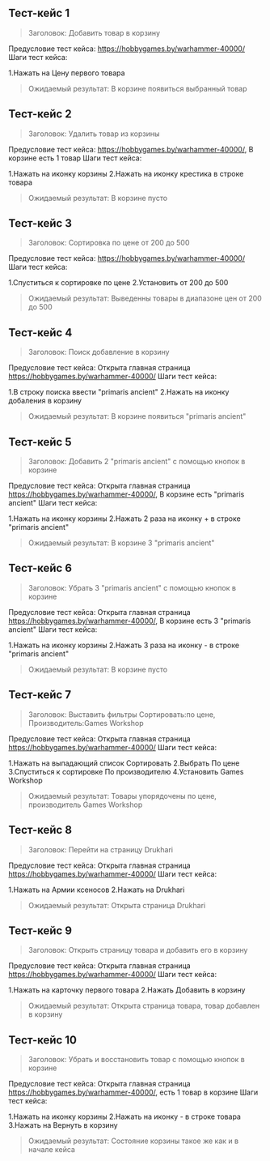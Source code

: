 ## Тест-кейс 1
> Заголовок: Добавить товар в корзину

Предусловие тест кейса: https://hobbygames.by/warhammer-40000/
Шаги тест кейса:

1.Нажать на Цену первого товара

> Ожидаемый результат: В корзине появиться выбранный товар

## Тест-кейс 2
> Заголовок: Удалить товар из корзины

Предусловие тест кейса: https://hobbygames.by/warhammer-40000/, В корзине есть 1 товар
Шаги тест кейса:

1.Нажать на иконку корзины
2.Нажать на иконку крестика в строке товара

> Ожидаемый результат: В корзине пусто

## Тест-кейс 3
> Заголовок: Сортировка по цене от 200 до 500

Предусловие тест кейса: https://hobbygames.by/warhammer-40000/
Шаги тест кейса:

1.Спуститься к сортировке по цене
2.Установить от 200 до 500

> Ожидаемый результат: Выведенны товары в диапазоне цен от 200 до 500

## Тест-кейс 4
> Заголовок: Поиск добавление в корзину

Предусловие тест кейса: Открыта главная страница https://hobbygames.by/warhammer-40000/
Шаги тест кейса:

1.В строку поиска ввести "primaris ancient"
2.Нажать на иконку добаления в корзину

> Ожидаемый результат:  В корзине появиться "primaris ancient"

## Тест-кейс 5
> Заголовок: Добавить 2 "primaris ancient" с помощью кнопок в корзине

Предусловие тест кейса: Открыта главная страница https://hobbygames.by/warhammer-40000/, В корзине есть "primaris ancient"
Шаги тест кейса:

1.Нажать на иконку корзины
2.Нажать 2 раза на иконку + в строке "primaris ancient"

> Ожидаемый результат: В корзине 3 "primaris ancient"

## Тест-кейс 6
> Заголовок: Убрать 3 "primaris ancient" с помощью кнопок в корзине

Предусловие тест кейса: Открыта главная страница https://hobbygames.by/warhammer-40000/, В корзине есть 3 "primaris ancient"
Шаги тест кейса:

1.Нажать на иконку корзины
2.Нажать 3 раза на иконку - в строке "primaris ancient"

> Ожидаемый результат: В корзине пусто

## Тест-кейс 7
> Заголовок: Выставить фильтры Cортировать:по цене, Производитель:Games Workshop

Предусловие тест кейса: Открыта главная страница https://hobbygames.by/warhammer-40000/
Шаги тест кейса:

1.Нажать на выпадающий список Cортировать
2.Выбрать По цене
3.Спуститься к сортировке По производителю
4.Установить Games Workshop

> Ожидаемый результат: Товары упорядочены по цене, производитель Games Workshop

## Тест-кейс 8
> Заголовок: Перейти на страницу Drukhari

Предусловие тест кейса: Открыта главная страница https://hobbygames.by/warhammer-40000/
Шаги тест кейса:

1.Нажать на Армии ксеносов
2.Нажать на Drukhari

> Ожидаемый результат: Открыта страница Drukhari

## Тест-кейс 9
> Заголовок: Открыть страницу товара и добавить его в корзину

Предусловие тест кейса: Открыта главная страница https://hobbygames.by/warhammer-40000/
Шаги тест кейса:

1.Нажать на карточку первого товара
2.Нажать Добавить в корзину

> Ожидаемый результат: Открыта страница товара, товар добавлен в корзину

## Тест-кейс 10
> Заголовок:  Убрать и восстановить товар с помощью кнопок в корзине

Предусловие тест кейса: Открыта главная страница https://hobbygames.by/warhammer-40000/, есть 1 товар в корзине
Шаги тест кейса:

1.Нажать на иконку корзины
2.Нажать на иконку - в строке товара
3.Нажать на Вернуть в корзину

> Ожидаемый результат: Состояние корзины такое же как и в начале кейса
